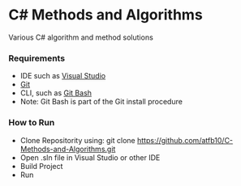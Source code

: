 # C# Methods and Algorithms
Various C# algorithm and method solutions 

### Requirements
* IDE such as [Visual Studio](https://visualstudio.microsoft.com/downloads/)
* [Git](https://git-scm.com/downloads)
* CLI, such as [Git Bash](https://git-scm.com/downloads)
* Note: Git Bash is part of the Git install procedure

### How to Run 
* Clone Repositority using: git clone https://github.com/atfb10/C-Methods-and-Algorithms.git
* Open .sln file in Visual Studio or other IDE
* Build Project
* Run